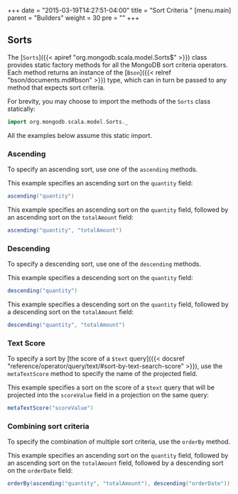 +++
date = "2015-03-19T14:27:51-04:00"
title = "Sort Criteria  "
[menu.main]
  parent = "Builders"
  weight = 30
  pre = "<i class='fa'></i>"
+++

## Sorts

The [`Sorts`]({{< apiref "org.mongodb.scala.model.Sorts$" >}}) class provides static factory methods for all the MongoDB sort criteria 
operators.  Each method returns an instance of the [`Bson`]({{< relref "bson/documents.md#bson" >}}) type, which can in turn be passed to
any method that expects sort criteria.

For brevity, you may choose to import the methods of the `Sorts` class statically:

```scala
import org.mongodb.scala.model.Sorts._
```
  
All the examples below assume this static import.

### Ascending

To specify an ascending sort, use one of the `ascending` methods.

This example specifies an ascending sort on the `quantity` field:

```scala
ascending("quantity")
```

This example specifies an ascending sort on the `quantity` field, followed by an ascending sort on the `totalAmount` field:

```scala
ascending("quantity", "totalAmount") 
```

### Descending

To specify a descending sort, use one of the `descending` methods.

This example specifies a descending sort on the `quantity` field:

```scala
descending("quantity")
```

This example specifies a descending sort on the `quantity` field, followed by a descending sort on the `totalAmount` field:


```scala
descending("quantity", "totalAmount") 
```

### Text Score

To specify a sort by [the score of a `$text` query]({{< docsref "reference/operator/query/text/#sort-by-text-search-score" >}}), use the 
`metaTextScore` method to specify the name of the projected field.

This example specifies a sort on the score of a `$text` query that will be projected into the `scoreValue` field in a projection on the 
same query:

```scala
metaTextScore("scoreValue")
```

### Combining sort criteria

To specify the combination of multiple sort criteria, use the `orderBy` method.

This example specifies an ascending sort on the `quantity` field, followed by an ascending sort on the `totalAmount` field, followed by a 
descending sort on the `orderDate` field:

```scala
orderBy(ascending("quantity", "totalAmount"), descending("orderDate"))
```

